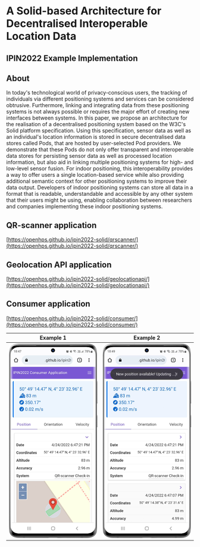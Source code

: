 # A Solid-based Architecture for Decentralised Interoperable Location Data
## IPIN2022 Example Implementation
## About
In today's technological world of privacy-conscious users, the tracking of individuals via different positioning systems and services can be considered obtrusive. Furthermore, linking and integrating data from these positioning systems is not always possible or requires the major effort of creating new interfaces between systems. In this paper, we propose an architecture for the realisation of a decentralised positioning system based on the W3C's Solid platform specification. Using this specification, sensor data as well as an individual's location information is stored in secure decentralised data stores called Pods, that are hosted by user-selected Pod providers. We demonstrate that these Pods do not only offer transparent and interoperable data stores for persisting sensor data as well as processed location information, but also aid in linking multiple positioning systems for high- and low-level sensor fusion. For indoor positioning, this interoperability provides a way to offer users a single location-based service while also providing additional semantic context for other positioning systems to improve their data output. Developers of indoor positioning systems can store all data in a format that is readable, understandable and accessible by any other system that their users might be using, enabling collaboration between researchers and companies implementing these indoor positioning systems.
## QR-scanner application
[https://openhps.github.io/ipin2022-solid/qrscanner/](https://openhps.github.io/ipin2022-solid/qrscanner/)

## Geolocation API application
[https://openhps.github.io/ipin2022-solid/geolocationapi/](https://openhps.github.io/ipin2022-solid/geolocationapi/)

## Consumer application
[https://openhps.github.io/ipin2022-solid/consumer/](https://openhps.github.io/ipin2022-solid/consumer/)

Example 1          |  Example 2
:-------------------------:|:-------------------------:
![](./docs/images/consumer_app.png)  |  ![](./docs/images/consumer_app_notification.png)
